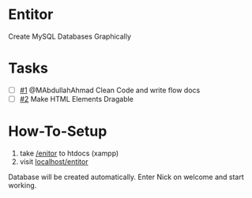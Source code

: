 # Entitor
Create MySQL Databases Graphically

# Tasks
- [ ] [#1](//github.com/MAbdullahAhmad/entitor/issues/1) @MAbdullahAhmad Clean Code and write flow docs
- [ ] [#2](//github.com/MAbdullahAhmad/entitor/issues/2) Make HTML Elements Dragable  

# How-To-Setup

1. take [/enitor](//github.com/MAbdullahAhmad/entitor/tree/main/entitor) to htdocs (xampp)
2. visit [localhost/entitor](http://127.0.0.1/entitor/)

Database will be created automatically. Enter Nick on welcome and start working.
